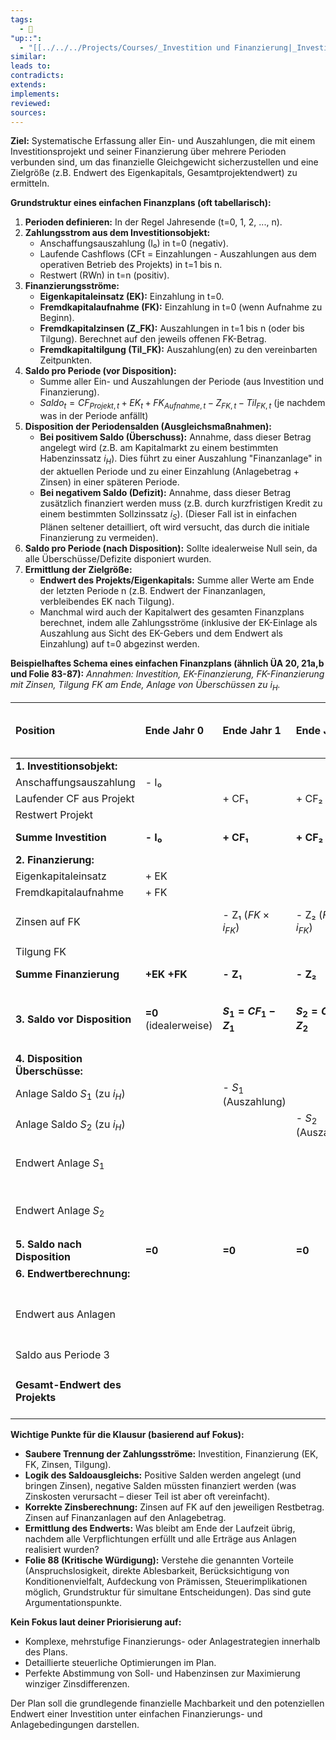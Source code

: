 ```yaml
---
tags:
  - 🌱
"up::":
  - "[[../../../Projects/Courses/_Investition und Finanzierung|_Investition und Finanzierung]]"
similar:
leads to:
contradicts:
extends:
implements:
reviewed:
sources:
---
```

**Ziel:** Systematische Erfassung aller Ein- und Auszahlungen, die mit einem Investitionsprojekt und seiner Finanzierung über mehrere Perioden verbunden sind, um das finanzielle Gleichgewicht sicherzustellen und eine Zielgröße (z.B. Endwert des Eigenkapitals, Gesamtprojektendwert) zu ermitteln.

**Grundstruktur eines einfachen Finanzplans (oft tabellarisch):**

1.  **Perioden definieren:** In der Regel Jahresende (t=0, 1, 2, ..., n).
2.  **Zahlungsstrom aus dem Investitionsobjekt:**
    *   Anschaffungsauszahlung (I₀) in t=0 (negativ).
    *   Laufende Cashflows (CFt = Einzahlungen - Auszahlungen aus dem operativen Betrieb des Projekts) in t=1 bis n.
    *   Restwert (RWn) in t=n (positiv).
3.  **Finanzierungsströme:**
    *   **Eigenkapitaleinsatz (EK):** Einzahlung in t=0.
    *   **Fremdkapitalaufnahme (FK):** Einzahlung in t=0 (wenn Aufnahme zu Beginn).
    *   **Fremdkapitalzinsen (Z_FK):** Auszahlungen in t=1 bis n (oder bis Tilgung). Berechnet auf den jeweils offenen FK-Betrag.
    *   **Fremdkapitaltilgung (Til_FK):** Auszahlung(en) zu den vereinbarten Zeitpunkten.
4.  **Saldo pro Periode (vor Disposition):**
    *   Summe aller Ein- und Auszahlungen der Periode (aus Investition und Finanzierung).
    *   $Saldo_t = CF_{Projekt,t} + EK_t + FK_{Aufnahme,t} - Z_{FK,t} - Til_{FK,t}$ (je nachdem was in der Periode anfällt)
5.  **Disposition der Periodensalden (Ausgleichsmaßnahmen):**
    *   **Bei positivem Saldo (Überschuss):** Annahme, dass dieser Betrag angelegt wird (z.B. am Kapitalmarkt zu einem bestimmten Habenzinssatz $i_H$). Dies führt zu einer Auszahlung "Finanzanlage" in der aktuellen Periode und zu einer Einzahlung (Anlagebetrag + Zinsen) in einer späteren Periode.
    *   **Bei negativem Saldo (Defizit):** Annahme, dass dieser Betrag zusätzlich finanziert werden muss (z.B. durch kurzfristigen Kredit zu einem bestimmten Sollzinssatz $i_S$). (Dieser Fall ist in einfachen Plänen seltener detailliert, oft wird versucht, das durch die initiale Finanzierung zu vermeiden).
6.  **Saldo pro Periode (nach Disposition):** Sollte idealerweise Null sein, da alle Überschüsse/Defizite disponiert wurden.
7.  **Ermittlung der Zielgröße:**
    *   **Endwert des Projekts/Eigenkapitals:** Summe aller Werte am Ende der letzten Periode n (z.B. Endwert der Finanzanlagen, verbleibendes EK nach Tilgung).
    *   Manchmal wird auch der Kapitalwert des gesamten Finanzplans berechnet, indem alle Zahlungsströme (inklusive der EK-Einlage als Auszahlung aus Sicht des EK-Gebers und dem Endwert als Einzahlung) auf t=0 abgezinst werden.

**Beispielhaftes Schema eines einfachen Finanzplans (ähnlich ÜA 20, 21a,b und Folie 83-87):**
*Annahmen: Investition, EK-Finanzierung, FK-Finanzierung mit Zinsen, Tilgung FK am Ende, Anlage von Überschüssen zu $i_H$.*

| Position                         | Ende Jahr 0 | Ende Jahr 1         | Ende Jahr 2         | Ende Jahr 3 (Ende ND) |
| :------------------------------- | :---------- | :------------------ | :------------------ | :-------------------- |
| **1. Investitionsobjekt:**       |             |                     |                     |                       |
| Anschaffungsauszahlung           | - I₀        |                     |                     |                       |
| Laufender CF aus Projekt         |             | + CF₁               | + CF₂               | + CF₃                 |
| Restwert Projekt                 |             |                     |                     | + RW₃                 |
| **Summe Investition**            | **- I₀**    | **+ CF₁**           | **+ CF₂**           | **+ CF₃ + RW₃**       |
| **2. Finanzierung:**             |             |                     |                     |                       |
| Eigenkapitaleinsatz              | + EK        |                     |                     |                       |
| Fremdkapitalaufnahme             | + FK        |                     |                     |                       |
| Zinsen auf FK                    |             | - Z₁ ($FK \times i_{FK}$) | - Z₂ ($FK \times i_{FK}$) | - Z₃ ($FK \times i_{FK}$) |
| Tilgung FK                       |             |                     |                     | - FK                  |
| **Summe Finanzierung**           | **+EK +FK** | **- Z₁**            | **- Z₂**            | **- Z₃ - FK**         |
| **3. Saldo vor Disposition**     | **=0** (idealerweise) | **$S_1 = CF_1 - Z_1$** | **$S_2 = CF_2 - Z_2$** | **$S_3 = CF_3+RW_3-Z_3-FK$** |
| **4. Disposition Überschüsse:**  |             |                     |                     |                       |
| Anlage Saldo $S_1$ (zu $i_H$)      |             | - $S_1$ (Auszahlung) |                     |                       |
| Anlage Saldo $S_2$ (zu $i_H$)      |             |                     | - $S_2$ (Auszahlung) |                       |
| Endwert Anlage $S_1$             |             |                     |                     | + $S_1 \times (1+i_H)^2$ |
| Endwert Anlage $S_2$             |             |                     |                     | + $S_2 \times (1+i_H)^1$ |
| **5. Saldo nach Disposition**    | **=0**      | **=0**              | **=0**              | **(bleibt $S_3$)**    |
| **6. Endwertberechnung:**        |             |                     |                     |                       |
| Endwert aus Anlagen              |             |                     |                     | **$S_1(1+i_H)^2 + S_2(1+i_H)$** |
| Saldo aus Periode 3              |             |                     |                     | **$S_3$**             |
| **Gesamt-Endwert des Projekts**  |             |                     |                     | **Summe der beiden oberen** |

**Wichtige Punkte für die Klausur (basierend auf Fokus):**

*   **Saubere Trennung der Zahlungsströme:** Investition, Finanzierung (EK, FK, Zinsen, Tilgung).
*   **Logik des Saldoausgleichs:** Positive Salden werden angelegt (und bringen Zinsen), negative Salden müssten finanziert werden (was Zinskosten verursacht – dieser Teil ist aber oft vereinfacht).
*   **Korrekte Zinsberechnung:** Zinsen auf FK auf den jeweiligen Restbetrag. Zinsen auf Finanzanlagen auf den Anlagebetrag.
*   **Ermittlung des Endwerts:** Was bleibt am Ende der Laufzeit übrig, nachdem alle Verpflichtungen erfüllt und alle Erträge aus Anlagen realisiert wurden?
*   **Folie 88 (Kritische Würdigung):** Verstehe die genannten Vorteile (Anspruchslosigkeit, direkte Ablesbarkeit, Berücksichtigung von Konditionenvielfalt, Aufdeckung von Prämissen, Steuerimplikationen möglich, Grundstruktur für simultane Entscheidungen). Das sind gute Argumentationspunkte.

**Kein Fokus laut deiner Priorisierung auf:**
*   Komplexe, mehrstufige Finanzierungs- oder Anlagestrategien innerhalb des Plans.
*   Detaillierte steuerliche Optimierungen im Plan.
*   Perfekte Abstimmung von Soll- und Habenzinsen zur Maximierung winziger Zinsdifferenzen.

Der Plan soll die grundlegende finanzielle Machbarkeit und den potenziellen Endwert einer Investition unter einfachen Finanzierungs- und Anlagebedingungen darstellen.
